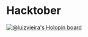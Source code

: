 # Hacktober
[![@luizvieira's Holopin board](https://holopin.me/luizvieira)](https://holopin.io/@luizvieira)
